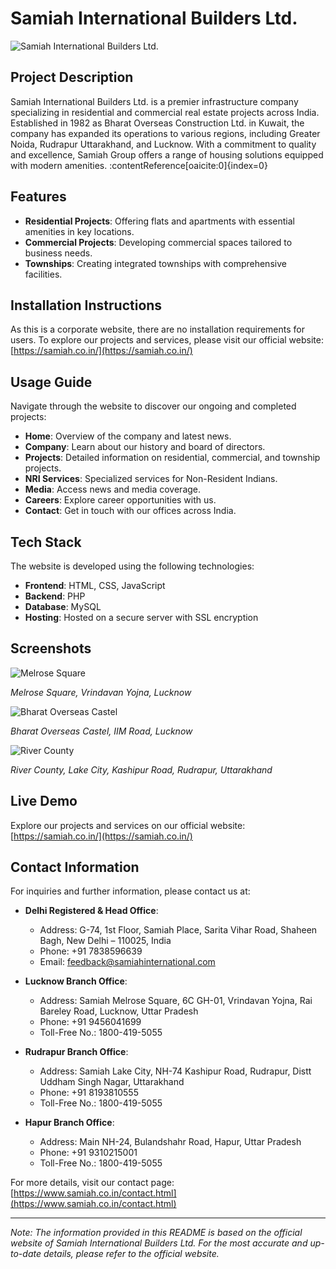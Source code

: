 # Samiah International Builders Ltd.

![Samiah International Builders Ltd.](https://samiah.co.in/wp-content/uploads/2018/05/3-m.jpg)

## Project Description

Samiah International Builders Ltd. is a premier infrastructure company specializing in residential and commercial real estate projects across India. Established in 1982 as Bharat Overseas Construction Ltd. in Kuwait, the company has expanded its operations to various regions, including Greater Noida, Rudrapur Uttarakhand, and Lucknow. With a commitment to quality and excellence, Samiah Group offers a range of housing solutions equipped with modern amenities. :contentReference[oaicite:0]{index=0}

## Features

- **Residential Projects**: Offering flats and apartments with essential amenities in key locations.
- **Commercial Projects**: Developing commercial spaces tailored to business needs.
- **Townships**: Creating integrated townships with comprehensive facilities.

## Installation Instructions

As this is a corporate website, there are no installation requirements for users. To explore our projects and services, please visit our official website: [https://samiah.co.in/](https://samiah.co.in/)

## Usage Guide

Navigate through the website to discover our ongoing and completed projects:

- **Home**: Overview of the company and latest news.
- **Company**: Learn about our history and board of directors.
- **Projects**: Detailed information on residential, commercial, and township projects.
- **NRI Services**: Specialized services for Non-Resident Indians.
- **Media**: Access news and media coverage.
- **Careers**: Explore career opportunities with us.
- **Contact**: Get in touch with our offices across India.

## Tech Stack

The website is developed using the following technologies:

- **Frontend**: HTML, CSS, JavaScript
- **Backend**: PHP
- **Database**: MySQL
- **Hosting**: Hosted on a secure server with SSL encryption

## Screenshots

![Melrose Square](https://samiah.co.in/wp-content/uploads/2018/07/news-pepar-kating.jpg)

*Melrose Square, Vrindavan Yojna, Lucknow*

![Bharat Overseas Castel](https://samiah.co.in/wp-content/uploads/2018/07/news-pepar-kating-1.jpg)

*Bharat Overseas Castel, IIM Road, Lucknow*

![River County](https://samiah.co.in/wp-content/uploads/2018/07/news-pepar-kating-2.jpg)

*River County, Lake City, Kashipur Road, Rudrapur, Uttarakhand*

## Live Demo

Explore our projects and services on our official website: [https://samiah.co.in/](https://samiah.co.in/)

## Contact Information

For inquiries and further information, please contact us at:

- **Delhi Registered & Head Office**:
  - Address: G-74, 1st Floor, Samiah Place, Sarita Vihar Road, Shaheen Bagh, New Delhi – 110025, India
  - Phone: +91 7838596639
  - Email: feedback@samiahinternational.com

- **Lucknow Branch Office**:
  - Address: Samiah Melrose Square, 6C GH-01, Vrindavan Yojna, Rai Bareley Road, Lucknow, Uttar Pradesh
  - Phone: +91 9456041699
  - Toll-Free No.: 1800-419-5055

- **Rudrapur Branch Office**:
  - Address: Samiah Lake City, NH-74 Kashipur Road, Rudrapur, Distt Uddham Singh Nagar, Uttarakhand
  - Phone: +91 8193810555
  - Toll-Free No.: 1800-419-5055

- **Hapur Branch Office**:
  - Address: Main NH-24, Bulandshahr Road, Hapur, Uttar Pradesh
  - Phone: +91 9310215001
  - Toll-Free No.: 1800-419-5055

For more details, visit our contact page: [https://www.samiah.co.in/contact.html](https://www.samiah.co.in/contact.html)

---

*Note: The information provided in this README is based on the official website of Samiah International Builders Ltd. For the most accurate and up-to-date details, please refer to the official website.*
